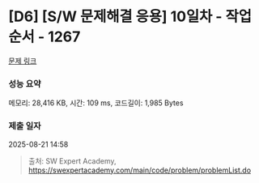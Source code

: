 # [D6] [S/W 문제해결 응용] 10일차 - 작업순서 - 1267 

[문제 링크](https://swexpertacademy.com/main/code/problem/problemDetail.do?contestProbId=AV18TrIqIwUCFAZN) 

### 성능 요약

메모리: 28,416 KB, 시간: 109 ms, 코드길이: 1,985 Bytes

### 제출 일자

2025-08-21 14:58



> 출처: SW Expert Academy, https://swexpertacademy.com/main/code/problem/problemList.do